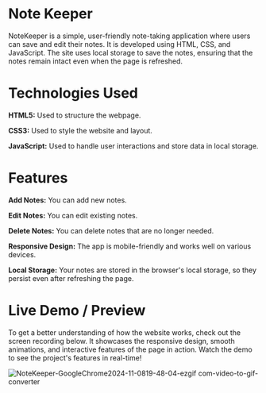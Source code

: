# Note Keeper

NoteKeeper is a simple, user-friendly note-taking application where users can save and edit their notes. It is developed using HTML, CSS, and JavaScript. The site uses local storage to save the notes, ensuring that the notes remain intact even when the page is refreshed.

# Technologies Used 

**HTML5:** Used to structure the webpage.

**CSS3:** Used to style the website and layout.

**JavaScript:** Used to handle user interactions and store data in local storage.

# Features

**Add Notes:** You can add new notes.

**Edit Notes:** You can edit existing notes.

**Delete Notes:** You can delete notes that are no longer needed.

**Responsive Design:** The app is mobile-friendly and works well on various devices.

**Local Storage:** Your notes are stored in the browser's local storage, so they persist even after refreshing the page.

# Live Demo / Preview

To get a better understanding of how the website works, check out the screen recording below. It showcases the responsive design, smooth animations, and interactive features of the page in action. Watch the demo to see the project's features in real-time!

![NoteKeeper-GoogleChrome2024-11-0819-48-04-ezgif com-video-to-gif-converter](https://github.com/user-attachments/assets/5d2ea11d-777f-4fe4-9ca8-97d19ca06a0f)
